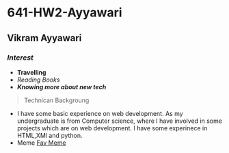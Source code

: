 # 641-HW2-Ayyawari
## Vikram Ayyawari
### _Interest_
 - **Travelling**
 - _Reading Books_
 - ***Knowing more about new tech***
>Technican Backgroung
 - I have some basic experience on web development. As my undergraduate is from Computer science, where I have involved in some projects which are on web development. I have some experinece in HTML,XMl and python.
 - Meme [Fav Meme](https://pbs.twimg.com/media/E99PJGSXMAMcNzo.jpg)
